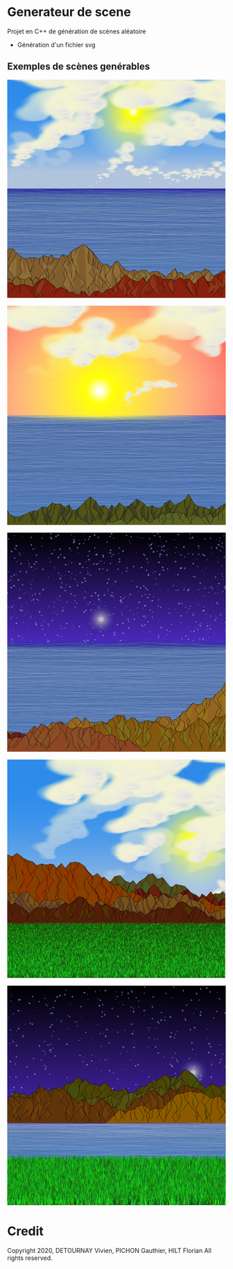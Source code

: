 # Generateur de scene

Projet en C++ de génération de scènes aléatoire

- Génération d'un fichier svg

## Exemples de scènes genérables

![](img/plan1.png)

![](img/plan2.png)

![](img/plan3.png)

![](img/plan4.png)

![](img/plan5.png)

# Credit

Copyright 2020, DETOURNAY Vivien, PICHON Gauthier, HILT Florian All rights reserved.
